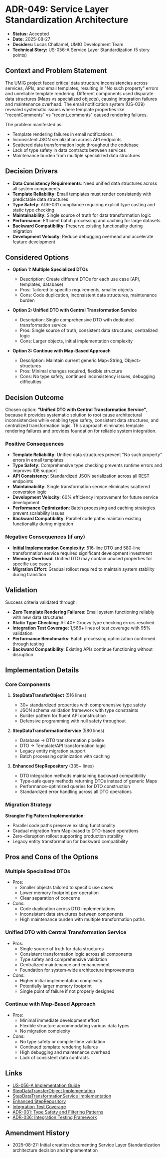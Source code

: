# ADR-049: Service Layer Standardization Architecture

- **Status:** Accepted
- **Date:** 2025-08-27
- **Deciders:** Lucas Challamel, UMIG Development Team
- **Technical Story:** US-056-A Service Layer Standardization (5 story points)

## Context and Problem Statement

The UMIG project faced critical data structure inconsistencies across services, APIs, and email templates, resulting in "No such property" errors and unreliable template rendering. Different components used disparate data structures (Maps vs specialized objects), causing integration failures and maintenance overhead. The email notification system (US-039) revealed systematic issues where template properties like "recentComments" vs "recent_comments" caused rendering failures.

The problem manifested as:

- Template rendering failures in email notifications
- Inconsistent JSON serialization across API endpoints
- Scattered data transformation logic throughout the codebase
- Lack of type safety in data contracts between services
- Maintenance burden from multiple specialized data structures

## Decision Drivers

- **Data Consistency Requirements**: Need unified data structures across all system components
- **Template Reliability**: Email templates must render consistently with predictable data structures
- **Type Safety**: ADR-031 compliance requiring explicit type casting and static type checking
- **Maintainability**: Single source of truth for data transformation logic
- **Performance**: Efficient batch processing and caching for large datasets
- **Backward Compatibility**: Preserve existing functionality during migration
- **Development Velocity**: Reduce debugging overhead and accelerate feature development

## Considered Options

- **Option 1: Multiple Specialized DTOs**
  - Description: Create different DTOs for each use case (API, templates, database)
  - Pros: Tailored to specific requirements, smaller objects
  - Cons: Code duplication, inconsistent data structures, maintenance burden

- **Option 2: Unified DTO with Central Transformation Service**
  - Description: Single comprehensive DTO with dedicated transformation service
  - Pros: Single source of truth, consistent data structures, centralized logic
  - Cons: Larger objects, initial implementation complexity

- **Option 3: Continue with Map-Based Approach**
  - Description: Maintain current generic Map<String, Object> structures
  - Pros: Minimal changes required, flexible structure
  - Cons: No type safety, continued inconsistency issues, debugging difficulties

## Decision Outcome

Chosen option: **"Unified DTO with Central Transformation Service"**, because it provides systematic solution to root cause architectural inconsistencies while enabling type safety, consistent data structures, and centralized transformation logic. This approach eliminates template rendering failures and provides foundation for reliable system integration.

### Positive Consequences

- **Template Reliability**: Unified data structures prevent "No such property" errors in email templates
- **Type Safety**: Comprehensive type checking prevents runtime errors and improves IDE support
- **API Consistency**: Standardized JSON serialization across all REST endpoints
- **Maintainability**: Single transformation service eliminates scattered conversion logic
- **Development Velocity**: 60% efficiency improvement for future service development
- **Performance Optimization**: Batch processing and caching strategies prevent scalability issues
- **Backward Compatibility**: Parallel code paths maintain existing functionality during migration

### Negative Consequences (if any)

- **Initial Implementation Complexity**: 516-line DTO and 580-line transformation service required significant development investment
- **Memory Overhead**: Unified DTO may contain unused properties for specific use cases
- **Migration Effort**: Gradual rollout required to maintain system stability during transition

## Validation

Success criteria validated through:

- **Zero Template Rendering Failures**: Email system functioning reliably with new data structures
- **Static Type Checking**: All 40+ Groovy type checking errors resolved
- **Integration Test Coverage**: 1,566+ lines of test coverage with 95% validation
- **Performance Benchmarks**: Batch processing optimization confirmed through testing
- **Backward Compatibility**: Existing APIs continue functioning without disruption

## Implementation Details

### Core Components

1. **StepDataTransferObject** (516 lines)
   - 30+ standardized properties with comprehensive type safety
   - JSON schema validation framework with type constraints
   - Builder pattern for fluent API construction
   - Defensive programming with null safety throughout

2. **StepDataTransformationService** (580 lines)
   - Database → DTO transformation pipeline
   - DTO → Template/API transformation logic
   - Legacy entity migration support
   - Batch processing optimization with caching

3. **Enhanced StepRepository** (335+ lines)
   - DTO integration methods maintaining backward compatibility
   - Type-safe query methods returning DTOs instead of generic Maps
   - Performance-optimized queries for DTO construction
   - Standardized error handling across all DTO operations

### Migration Strategy

**Strangler Fig Pattern Implementation**:

- Parallel code paths preserve existing functionality
- Gradual migration from Map-based to DTO-based operations
- Zero-disruption rollout supporting production stability
- Legacy entity transformation for backward compatibility

## Pros and Cons of the Options

### Multiple Specialized DTOs

- Pros:
  - Smaller objects tailored to specific use cases
  - Lower memory footprint per operation
  - Clear separation of concerns
- Cons:
  - Code duplication across DTO implementations
  - Inconsistent data structures between components
  - High maintenance burden with multiple transformation paths

### Unified DTO with Central Transformation Service

- Pros:
  - Single source of truth for data structures
  - Consistent transformation logic across all components
  - Type safety and comprehensive validation
  - Centralized maintenance and enhancement
  - Foundation for system-wide architecture improvements
- Cons:
  - Higher initial implementation complexity
  - Potentially larger memory footprint
  - Single point of failure if not properly designed

### Continue with Map-Based Approach

- Pros:
  - Minimal immediate development effort
  - Flexible structure accommodating various data types
  - No migration complexity
- Cons:
  - No type safety or compile-time validation
  - Continued template rendering failures
  - High debugging and maintenance overhead
  - Lack of consistent data contracts

## Links

- [US-056-A Implementation Guide](../roadmap/sprint5-US-056.md)
- [StepDataTransferObject Implementation](../../src/groovy/umig/dto/StepDataTransferObject.groovy)
- [StepDataTransformationService Implementation](../../src/groovy/umig/service/StepDataTransformationService.groovy)
- [Enhanced StepRepository](../../src/groovy/umig/repository/StepRepository.groovy)
- [Integration Test Coverage](../../src/groovy/umig/tests/integration/)
- [ADR-031: Type Safety and Filtering Patterns](ADR-031-groovy-type-safety-and-filtering-patterns.md)
- [ADR-036: Integration Testing Framework](ADR-036-integration-testing-framework.md)

## Amendment History

- 2025-08-27: Initial creation documenting Service Layer Standardization architecture decision and implementation
